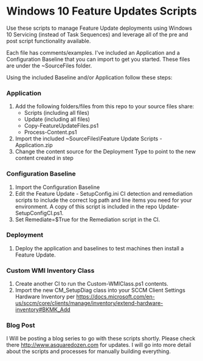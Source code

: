 # Windows 10 Feature Updates Scripts

Use these scripts to manage Feature Update deployments using Windows 10 Servicing (instead of Task Sequences) and leverage all of the pre and post script functionality available.

Each file has comments/examples. I've included an Application and a Configuration Baseline that you can import to get you started. These files are under the ~SourceFiles folder.

Using the included Baseline and/or Application follow these steps:

### Application
1. Add the following folders/files from this repo to your source files share:
    - Scripts (including all files)
    - Update (including all files)
    - Copy-FeatureUpdateFiles.ps1
    - Process-Content.ps1
1. Import the included ~SourceFiles\Feature Update Scripts - Application.zip
1. Change the content source for the Deployment Type to point to the new content created in step 

### Configuration Baseline
1. Import the Configuration Baseline
1. Edit the Feature Update - SetupConfig.ini CI detection and remediation scripts to include the correct log path and line items you need for your environment. A copy of this script is included in the repo Update-SetupConfigCI.ps1.
1. Set Remediate=$True for the Remediation script in the CI.

### Deployment 
1. Deploy the application and baselines to test machines then install a Feature Update.

### Custom WMI Inventory Class 
1. Create another CI to run the Custom-WMIClass.ps1 contents. 
1. Import the new CM_SetupDiag class into your SCCM Client Settings Hardware Inventory per https://docs.microsoft.com/en-us/sccm/core/clients/manage/inventory/extend-hardware-inventory#BKMK_Add


### Blog Post
I Will be posting a blog series to go with these scripts shortly. Please check there http://www.asquaredozen.com for updates. I will go into more detail about the scripts and processes for manually building everything.

